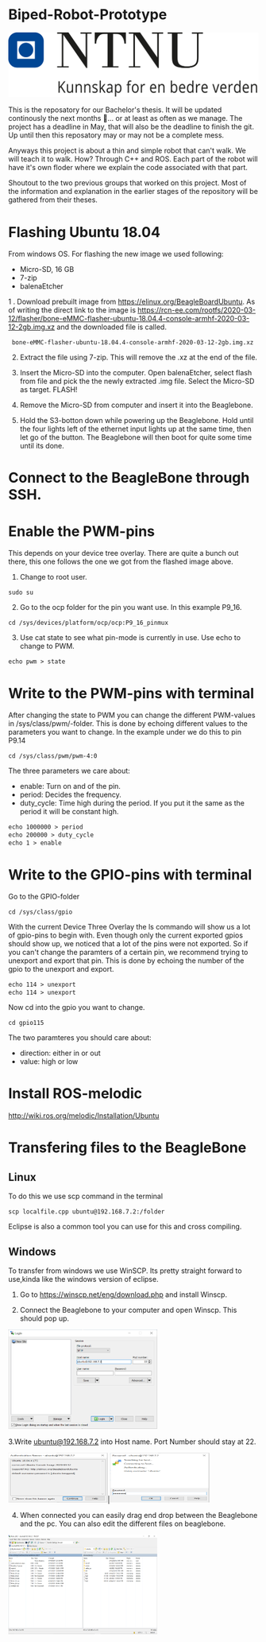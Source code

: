 # Biped-Robot-Prototype

![NTNU_logo](assets/NTNU_logo.png)

This is the reposatory for our Bachelor's thesis. It will be updated continously the next months :lying_face:... or at least as often as we manage. The project has a deadline in May, that will also be the deadline to finish the git. Up until then this reposatory may or may not be a complete mess.

Anyways this project is about a thin and simple robot that can't walk. We will teach it to walk. How? Through C++ and ROS. Each part of the robot will have it's own floder where we explain the code associated with that part. 

Shoutout to the two previous groups that worked on this project. Most of the information and explanation in the earlier stages of the repository will be gathered from their theses. 


# Flashing Ubuntu 18.04
From windows OS. For flashing the new image we used following:

* Micro-SD, 16 GB
* 7-zip
* balenaEtcher

1 . Download prebuilt image from https://elinux.org/BeagleBoardUbuntu. As of writing the direct link to the image is https://rcn-ee.com/rootfs/2020-03-12/flasher/bone-eMMC-flasher-ubuntu-18.04.4-console-armhf-2020-03-12-2gb.img.xz and the downloaded file is called.

```
 bone-eMMC-flasher-ubuntu-18.04.4-console-armhf-2020-03-12-2gb.img.xz
```
2. Extract the file using 7-zip. This will remove the .xz at the end of the file.

3. Insert the Micro-SD into the computer. Open balenaEtcher, select flash from file and pick the the newly extracted .img file. Select the Micro-SD as target. FLASH!

4. Remove the Micro-SD from computer and insert it into the Beaglebone.

5. Hold the S3-botton down while powering up the Beaglebone. Hold until the four lights left of the ethernet input lights up at the same time, then let go of the button. The Beaglebone will then boot for quite some time until its done.

# Connect to the BeagleBone through SSH.


# Enable the PWM-pins
This depends on your device tree overlay. There are quite a bunch out there, this one follows the one we got from the flashed image above.

1. Change to root user.

```
sudo su
```
2. Go to the ocp folder for the pin you want use. In this example P9_16.

```
cd /sys/devices/platform/ocp/ocp:P9_16_pinmux
```

3. Use cat state to see what pin-mode is currently in use. Use echo to change to PWM.

```
echo pwm > state
```

# Write to the PWM-pins with terminal

After changing the state to PWM you can change the different PWM-values in /sys/class/pwm/-folder. This is done by echoing different values to the parameters you want to change. In the example under we do this to pin P9.14

```
cd /sys/class/pwm/pwm-4:0
```
The three parameters we care about:
* enable: Turn on and of the pin.
* period: Decides the frequency. 
* duty_cycle: Time high during the period. If you put it the same as the period it will be constant high.

```
echo 1000000 > period
echo 200000 > duty_cycle
echo 1 > enable
```

# Write to the GPIO-pins with terminal
Go to the GPIO-folder
```
cd /sys/class/gpio
```
With the current Device Three Overlay the ls commando will show us a lot of gpio-pins to begin with. Even though only the current exported gpios should show up, we noticed that a lot of the pins were not exported. So if you can't change the paramters of a certain pin, we recommend trying to unexport and export that pin. This is done by echoing the number of the gpio to the unexport and export.

```
echo 114 > unexport
echo 114 > unexport
```
Now cd into the gpio you want to change.

```
cd gpio115
```
The two paramteres you should care about:
* direction: either in or out
* value: high or low

# Install ROS-melodic

http://wiki.ros.org/melodic/Installation/Ubuntu

# Transfering files to the BeagleBone
## Linux
To do this we use scp command in the terminal

```
scp localfile.cpp ubuntu@192.168.7.2:/folder
```
Eclipse is also a common tool you can use for this and cross compiling.

## Windows
To transfer from windows we use WinSCP. Its pretty straight forward to use,kinda like the windows version of eclipse. 

1. Go to https://winscp.net/eng/download.php and install Winscp.

2. Connect the Beaglebone to your computer and open Winscp. This should pop up.

<img src="assets/Winscp_01_zoom.PNG" width="300" height="200"/>

3.Write ubuntu@192.168.7.2 into Host name. Port Number should stay at 22.

<img src="assets/Winscp_02.PNG" width="200" height="100"/>|<img src="assets/winscp_03.PNG" width="200" height="100"/>

4. When connected you can easily drag end drop between the Beaglebone and the pc. You can also edit the different files on beaglebone.

<img src="assets/Winscp_04.PNG" width="300" height="200"/>





